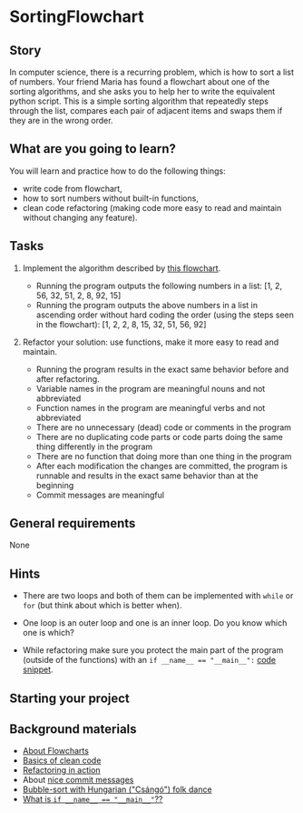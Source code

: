 # SortingFlowchart


## Story

In computer science, there is a recurring problem, which is how to sort a list of
numbers. Your friend Maria has found a flowchart about one of the sorting
algorithms, and she asks you to help her to write the equivalent python script.
This is a simple sorting algorithm that repeatedly steps through the list,
compares each pair of adjacent items and swaps them if they are in the wrong order.


## What are you going to learn?

You will learn and practice how to do the following things:

- write code from flowchart,
- how to sort numbers without built-in functions,
- clean code refactoring (making code more easy to read and maintain
  without changing any feature).

## Tasks

1. Implement the algorithm described by [this flowchart](../../media/progbasics/sorting-assignment.png).
    - Running the program outputs the following numbers in a list: [1, 2, 56, 32, 51, 2, 8, 92, 15]
    - Running the program outputs the above numbers in a list in ascending order without hard coding the order (using the steps seen in the flowchart): [1, 2, 2, 8, 15, 32, 51, 56, 92]

2. Refactor your solution: use functions, make it more easy to read and maintain.
    - Running the program results in the exact same behavior before and after refactoring.
    - Variable names in the program are meaningful nouns and not abbreviated
    - Function names in the program are meaningful verbs and not abbreviated
    - There are no unnecessary (dead) code or comments in the program
    - There are no duplicating code parts or code parts doing the same thing differently in the program
    - There are no function that doing more than one thing in the program
    - After each modification the changes are committed, the program is runnable and results in the exact same behavior than at the beginning
    - Commit messages are meaningful

## General requirements

None

## Hints

- There are two loops and both of them can be implemented with `while` or `for`
  (but think about which is better when).
- One loop is an outer loop and one is an inner loop. Do you know which one is which?

- While refactoring make sure you protect the main part of the program
  (outside of the functions) with an `if __name__ == "__main__":`
  [code snippet](https://docs.python.org/3/library/__main__.html).


## Starting your project



## Background materials

- <i class="far fa-exclamation"></i> [About Flowcharts](project/curriculum/materials/pages/general/flowcharts.md)
- <i class="far fa-exclamation"></i> [Basics of clean code](project/curriculum/materials/pages/general/clean-code.md)
- <i class="far fa-exclamation"></i> [Refactoring in action](project/curriculum/materials/pages/general/refactoring-in-action.md)
- <i class="far fa-exclamation"></i> About [nice commit messages](https://chris.beams.io/posts/git-commit/)
- <i class="far fa-video"></i> [Bubble-sort with Hungarian ("Csángó") folk dance](https://www.youtube.com/watch?v=lyZQPjUT5B4)
- <i class="far fa-exclamation"></i> [What is `if __name__ == "__main__"`??](https://thepythonguru.com/what-is-if-__name__-__main__/)


